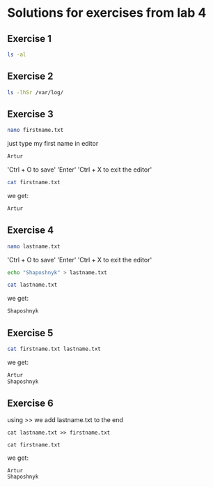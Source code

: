 # Solutions for exercises from lab 4

## Exercise 1

```bash
ls -al
```
## Exercise 2

```bash
ls -lhSr /var/log/
```
## Exercise 3
```bash
nano firstname.txt 
```
just type my first name in editor
```bash
Artur
```
'Ctrl + O to save'
'Enter'
'Ctrl + X to exit the editor'
```bash
cat firstname.txt
```
we get: 
```bash
Artur
```
## Exercise 4
```bash
nano lastname.txt 
```
'Ctrl + O to save'
'Enter'
'Ctrl + X to exit the editor'
```bash
echo "Shaposhnyk" > lastname.txt 
```
```bash
cat lastname.txt
```
we get: 
```bash
Shaposhnyk
```
## Exercise 5
```bash
cat firstname.txt lastname.txt
```
we get:
```bash
Artur
Shaposhnyk
```
## Exercise 6
using >> we add lastname.txt to the end 
```
cat lastname.txt >> firstname.txt
```
```
cat firstname.txt
```
we get:
```
Artur
Shaposhnyk
```



